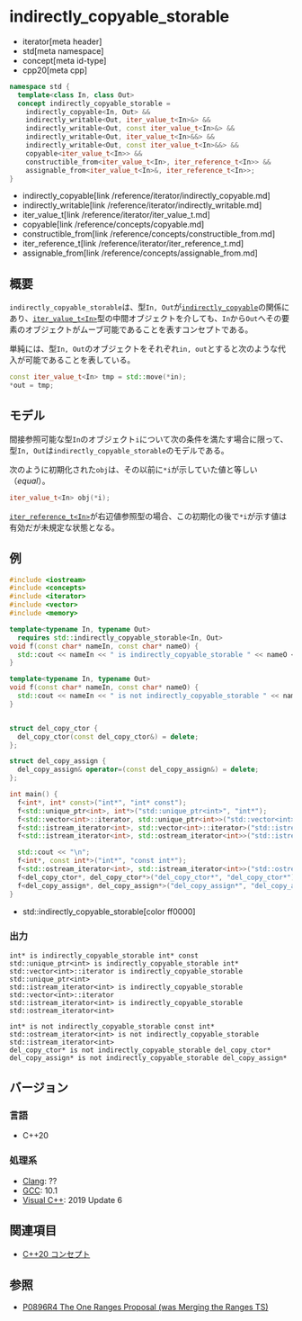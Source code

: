 # indirectly_copyable_storable
* iterator[meta header]
* std[meta namespace]
* concept[meta id-type]
* cpp20[meta cpp]

```cpp
namespace std {
  template<class In, class Out>
  concept indirectly_copyable_storable =
    indirectly_copyable<In, Out> &&
    indirectly_writable<Out, iter_value_t<In>&> &&
    indirectly_writable<Out, const iter_value_t<In>&> &&
    indirectly_writable<Out, iter_value_t<In>&&> &&
    indirectly_writable<Out, const iter_value_t<In>&&> &&
    copyable<iter_value_t<In>> &&
    constructible_from<iter_value_t<In>, iter_reference_t<In>> &&
    assignable_from<iter_value_t<In>&, iter_reference_t<In>>;
}
```
* indirectly_copyable[link /reference/iterator/indirectly_copyable.md]
* indirectly_writable[link /reference/iterator/indirectly_writable.md]
* iter_value_t[link /reference/iterator/iter_value_t.md]
* copyable[link /reference/concepts/copyable.md]
* constructible_from[link /reference/concepts/constructible_from.md]
* iter_reference_t[link /reference/iterator/iter_reference_t.md]
* assignable_from[link /reference/concepts/assignable_from.md]

## 概要

`indirectly_copyable_storable`は、型`In, Out`が[`indirectly_copyable`](/reference/iterator/indirectly_copyable.md)の関係にあり、[`iter_value_t<In>`](/reference/iterator/iter_value_t.md)型の中間オブジェクトを介しても、`In`から`Out`へその要素のオブジェクトがムーブ可能であることを表すコンセプトである。

単純には、型`In, Out`のオブジェクトをそれぞれ`in, out`とすると次のような代入が可能であることを表している。

```cpp
const iter_value_t<In> tmp = std::move(*in);
*out = tmp;
```

## モデル

間接参照可能な型`In`のオブジェクト`i`について次の条件を満たす場合に限って、型`In, Out`は`indirectly_copyable_storable`のモデルである。

次のように初期化された`obj`は、その以前に`*i`が示していた値と等しい（*equal*）。

```cpp
iter_value_t<In> obj(*i);
```

[`iter_reference_t<In>`](/reference/iterator/iter_reference_t.md)が右辺値参照型の場合、この初期化の後で`*i`が示す値は有効だが未規定な状態となる。

## 例
```cpp example
#include <iostream>
#include <concepts>
#include <iterator>
#include <vector>
#include <memory>

template<typename In, typename Out>
  requires std::indirectly_copyable_storable<In, Out>
void f(const char* nameIn, const char* nameO) {
  std::cout << nameIn << " is indirectly_copyable_storable " << nameO << std::endl;
}

template<typename In, typename Out>
void f(const char* nameIn, const char* nameO) {
  std::cout << nameIn << " is not indirectly_copyable_storable " << nameO << std::endl;
}


struct del_copy_ctor {
  del_copy_ctor(const del_copy_ctor&) = delete;
};

struct del_copy_assign {
  del_copy_assign& operator=(const del_copy_assign&) = delete;
};

int main() {
  f<int*, int* const>("int*", "int* const");
  f<std::unique_ptr<int>, int*>("std::unique_ptr<int>", "int*");
  f<std::vector<int>::iterator, std::unique_ptr<int>>("std::vector<int>::iterator", "std::unique_ptr<int>");
  f<std::istream_iterator<int>, std::vector<int>::iterator>("std::istream_iterator<int>", "std::vector<int>::iterator");
  f<std::istream_iterator<int>, std::ostream_iterator<int>>("std::istream_iterator<int>", "std::ostream_iterator<int>");

  std::cout << "\n";
  f<int*, const int*>("int*", "const int*");
  f<std::ostream_iterator<int>, std::istream_iterator<int>>("std::ostream_iterator<int>", "std::istream_iterator<int>");
  f<del_copy_ctor*, del_copy_ctor*>("del_copy_ctor*", "del_copy_ctor*");
  f<del_copy_assign*, del_copy_assign*>("del_copy_assign*", "del_copy_assign*");
}
```
* std::indirectly_copyable_storable[color ff0000]

### 出力
```
int* is indirectly_copyable_storable int* const
std::unique_ptr<int> is indirectly_copyable_storable int*
std::vector<int>::iterator is indirectly_copyable_storable std::unique_ptr<int>
std::istream_iterator<int> is indirectly_copyable_storable std::vector<int>::iterator
std::istream_iterator<int> is indirectly_copyable_storable std::ostream_iterator<int>

int* is not indirectly_copyable_storable const int*
std::ostream_iterator<int> is not indirectly_copyable_storable std::istream_iterator<int>
del_copy_ctor* is not indirectly_copyable_storable del_copy_ctor*
del_copy_assign* is not indirectly_copyable_storable del_copy_assign*
```

## バージョン
### 言語
- C++20

### 処理系
- [Clang](/implementation.md#clang): ??
- [GCC](/implementation.md#gcc): 10.1
- [Visual C++](/implementation.md#visual_cpp): 2019 Update 6

## 関連項目

- [C++20 コンセプト](/lang/cpp20/concepts.md)

## 参照

- [P0896R4 The One Ranges Proposal (was Merging the Ranges TS)](http://www.open-std.org/jtc1/sc22/wg21/docs/papers/2018/p0896r4.pdf)

